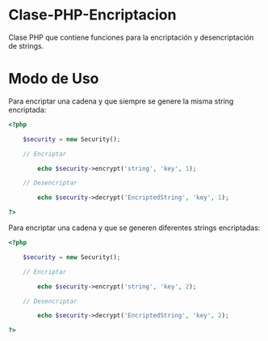 Clase-PHP-Encriptacion
======================

Clase PHP que contiene funciones para la encriptación y desencriptación de strings.

Modo de Uso
===========

Para encriptar una cadena y que siempre se genere la misma string encriptada:

```php
<?php

	$security = new Security();

	// Encriptar

		echo $security->encrypt('string', 'key', 1);

	// Desencriptar

		echo $security->decrypt('EncriptedString', 'key', 1);

?>
```

Para encriptar una cadena y que se generen diferentes strings encriptadas:

```php
<?php

	$security = new Security();

	// Encriptar

		echo $security->encrypt('string', 'key', 2);

	// Desencriptar

		echo $security->decrypt('EncriptedString', 'key', 2);

?>
```